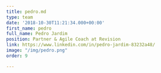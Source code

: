 ```yaml
---
title: pedro.md
type: team
date: '2018-10-30T11:21:34.000+00:00'
first_name: pedro
full_name: Pedro Jardim
position: Partner & Agile Coach at Revision
link: https://www.linkedin.com/in/pedro-jardim-83232a48/
image: "/img/pedro.png"
order: 9

---
```

